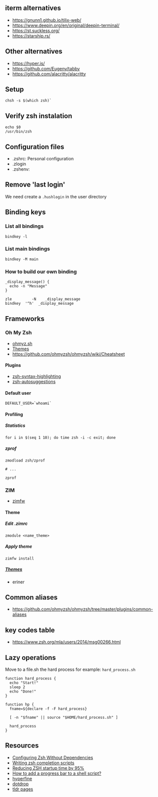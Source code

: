 ## iterm alternatives
- https://gnunn1.github.io/tilix-web/
- https://www.deepin.org/en/original/deepin-terminal/
- https://st.suckless.org/
- https://starship.rs/

## Other alternatives
- https://hyper.is/
- https://github.com/Eugeny/tabby
- https://github.com/alacritty/alacritty

## Setup
```
chsh -s $(which zsh)`
```

## Verify zsh instalation
```
echo $0  
/usr/bin/zsh
```

## Configuration files
- .zshrc: Personal configuration
- .zlogin
- .zshenv:

## Remove 'last login'
We need create a `.hushlogin` in the user directory

## Binding keys

### List all bindings

```
bindkey -l
```

### List main bindings

```
bindkey -M main
```

### How to build our own binding

```
_display_message() {
  echo -n "Message"
}

zle         -N    _display_message
bindkey  '^h'  _display_message
```

## Frameworks

### Oh My Zsh
- [ohmyz.sh](https://ohmyz.sh/)
- [Themes](https://github.com/ohmyzsh/ohmyzsh/wiki/Themes)
- https://github.com/ohmyzsh/ohmyzsh/wiki/Cheatsheet

#### Plugins 
- [zsh-syntax-highlighting](https://github.com/zsh-users/zsh-syntax-highlighting)
- [zsh-autosuggestions](https://github.com/zsh-users/zsh-autosuggestions)

#### Default user

```
DEFAULT_USER=`whoami`
```

#### Profiling

##### Statistics

```
for i in $(seq 1 10); do time zsh -i -c exit; done
```

##### zprof

```
zmodload zsh/zprof

# ...

zprof
```

### ZIM
- [zimfw](https://github.com/zimfw/zimfw)

#### Theme

##### Edit .zimrc
```
zmodule <name_theme>
```
##### Apply theme
```
zimfw install
```

##### [Themes](https://github.com/zimfw/zimfw/wiki/)
- eriner

## Common aliases
- https://github.com/ohmyzsh/ohmyzsh/tree/master/plugins/common-aliases

## key codes table
- https://www.zsh.org/mla/users/2014/msg00266.html

## Lazy operations

Move to a file.sh the hard process for example: `hard_process.sh`

```
function hard_process {
  echo "Start!"
  sleep 2
  echo "Done!"
}
```

```
function hp {
  fname=${declare -f -F hard_process}

  [ -n "$fname" || source "$HOME/hard_process.sh" ]

  hard_process
}
```

## Resources
- [Configuring Zsh Without Dependencies](https://thevaluable.dev/zsh-install-configure-mouseless/)
- [Writing zsh completion scripts](https://blog.mads-hartmann.com/2017/08/06/writing-zsh-completion-scripts.html)
- [Reducing ZSH startup time by 95%](https://tommckenzie.dev/posts/reduce-shell-startup-time-by-lazy-loading-nvm.html)
- [How to add a progress bar to a shell script?](https://stackoverflow.com/questions/238073/how-to-add-a-progress-bar-to-a-shell-script/39898465#39898465)
- [hyperfine](https://github.com/sharkdp/hyperfine)
- [dotdrop](https://github.com/deadc0de6/dotdrop)
- [tldr pages](https://tldr.sh/)